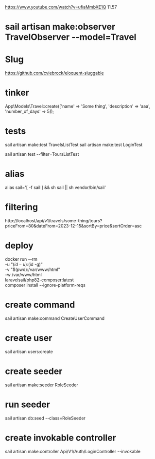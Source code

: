 https://www.youtube.com/watch?v=ufiaMmbXE1Q 11.57

# sail artisan make:observer TravelObserver --model=Travel

# Slug
https://github.com/cviebrock/eloquent-sluggable

# tinker
App\Models\Travel::create(['name' => 'Some thing', 'description' => 'aaa', 'number_of_days' => 5]);

# tests
sail artisan make:test TravelsListTest
sail artisan make:test LoginTest

sail artisan test --filter=ToursListTest

# alias 
alias sail='[ -f sail ] && sh sail || sh vendor/bin/sail'

# filtering 
http://localhost/api/v1/travels/some-thing/tours?priceFrom=80&dateFrom=2023-12-15&sortBy=price&sortOrder=asc


# deploy
docker run --rm \
-u "$(id -u):$(id -g)" \
-v "$(pwd):/var/www/html" \
-w /var/www/html \
laravelsail/php82-composer:latest \
composer install --ignore-platform-reqs

# create command
sail artisan make:command CreateUserCommand

# create user
sail artisan users:create

# create seeder
sail artisan make:seeder RoleSeeder

# run seeder
sail artisan db:seed --class=RoleSeeder

# create invokable controller
sail artisan make:controller Api/V1/Auth/LoginController --invokable
